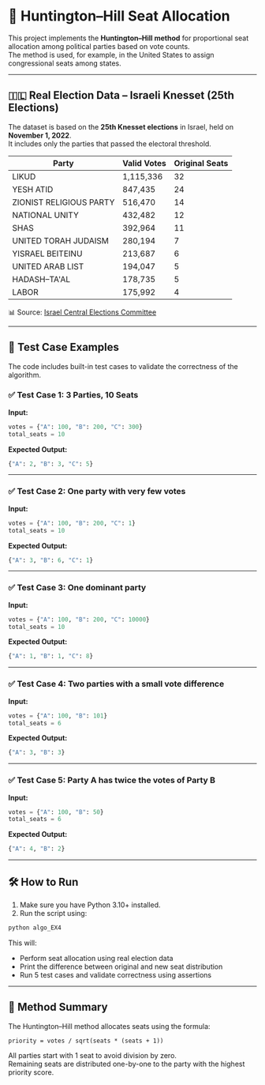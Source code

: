 # 🧮 Huntington–Hill Seat Allocation

This project implements the **Huntington–Hill method** for proportional seat allocation among political parties based on vote counts.  
The method is used, for example, in the United States to assign congressional seats among states.

---

## 🇮🇱 Real Election Data – Israeli Knesset (25th Elections)

The dataset is based on the **25th Knesset elections** in Israel, held on **November 1, 2022**.  
It includes only the parties that passed the electoral threshold.

| Party                        | Valid Votes | Original Seats |
|-----------------------------|-------------|----------------|
| LIKUD                       | 1,115,336   | 32             |
| YESH ATID                   | 847,435     | 24             |
| ZIONIST RELIGIOUS PARTY     | 516,470     | 14             |
| NATIONAL UNITY              | 432,482     | 12             |
| SHAS                        | 392,964     | 11             |
| UNITED TORAH JUDAISM        | 280,194     | 7              |
| YISRAEL BEITEINU            | 213,687     | 6              |
| UNITED ARAB LIST            | 194,047     | 5              |
| HADASH–TA'AL                | 178,735     | 5              |
| LABOR                       | 175,992     | 4              |

📊 Source: [Israel Central Elections Committee](https://votes25.bechirot.gov.il/)

---

## 🧪 Test Case Examples

The code includes built-in test cases to validate the correctness of the algorithm.

### ✅ Test Case 1: 3 Parties, 10 Seats

**Input:**

```python
votes = {"A": 100, "B": 200, "C": 300}
total_seats = 10
```

**Expected Output:**

```python
{"A": 2, "B": 3, "C": 5}
```

---

### ✅ Test Case 2: One party with very few votes

**Input:**

```python
votes = {"A": 100, "B": 200, "C": 1}
total_seats = 10
```

**Expected Output:**

```python
{"A": 3, "B": 6, "C": 1}
```

---

### ✅ Test Case 3: One dominant party

**Input:**

```python
votes = {"A": 100, "B": 200, "C": 10000}
total_seats = 10
```

**Expected Output:**

```python
{"A": 1, "B": 1, "C": 8}
```

---

### ✅ Test Case 4: Two parties with a small vote difference

**Input:**

```python
votes = {"A": 100, "B": 101}
total_seats = 6
```

**Expected Output:**

```python
{"A": 3, "B": 3}
```

---

### ✅ Test Case 5: Party A has twice the votes of Party B

**Input:**

```python
votes = {"A": 100, "B": 50}
total_seats = 6
```

**Expected Output:**

```python
{"A": 4, "B": 2}
```

---

## 🛠️ How to Run

1. Make sure you have Python 3.10+ installed.
2. Run the script using:

```bash
python algo_EX4
```

This will:
- Perform seat allocation using real election data
- Print the difference between original and new seat distribution
- Run 5 test cases and validate correctness using assertions

---

## 📖 Method Summary

The Huntington–Hill method allocates seats using the formula:

```
priority = votes / sqrt(seats * (seats + 1))
```

All parties start with 1 seat to avoid division by zero.  
Remaining seats are distributed one-by-one to the party with the highest priority score.


